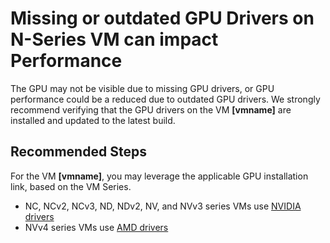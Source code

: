 <properties
    pageTitle="Update GPU Drivers"
    description="GPU Drivers not installed or outdated"
    infoBubbleText="GPU Drivers not installed or outdated"
    service="microsoft.compute"
    resource="virtualmachines"
    authors="MukeshNandaMS"
    ms.author="mnanda"
    displayOrder=""
    articleId="MissingGPUDriversOnNSeriesVM-Windows"
    diagnosticScenario="GPU Drivers not installed or outdated"
    selfHelpType="diagnostics"
    supportTopicIds="32628268"
    resourceTags="windows,windowsSQL"
    productPesIds="14749,14745"
    cloudEnvironments="public,fairfax,usnat,ussec"
    ownershipId="Compute_VirtualMachines_Content"
/>

# Missing or outdated GPU Drivers on N-Series VM can impact Performance

<!--issueDescription-->
The GPU may not be visible due to missing GPU drivers, or GPU performance could be a reduced due to outdated GPU drivers. We strongly recommend verifying that the GPU drivers on the VM  **<!--$vmname-->[vmname]<!--/$vmname-->** are installed and updated to the latest build.
<!--/issueDescription-->

## **Recommended Steps**
For the VM **<!--$vmname-->[vmname]<!--/$vmname-->**, you may leverage the applicable GPU installation link, based on the VM Series.
* NC, NCv2, NCv3, ND, NDv2, NV, and NVv3 series VMs use [NVIDIA drivers](https://docs.microsoft.com/azure/virtual-machines/windows/n-series-driver-setup) 
* NVv4 series VMs use [AMD drivers](https://docs.microsoft.com/azure/virtual-machines/windows/n-series-amd-driver-setup)
